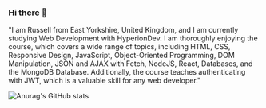 ### Hi there 👋

"I am Russell from East Yorkshire, United Kingdom, and I am currently studying Web Development with HyperionDev. I am thoroughly enjoying the course, which covers a wide range of topics, including HTML, CSS, Responsive Design, JavaScript, Object-Oriented Programming, DOM Manipulation, JSON and AJAX with Fetch, NodeJS, React, Databases, and the MongoDB Database. Additionally, the course teaches authenticating with JWT, which is a valuable skill for any web developer."

![Anurag's GitHub stats](https://github-readme-stats.vercel.app/api?username=Russell-Ombler&theme=dark&show_icons=true)
